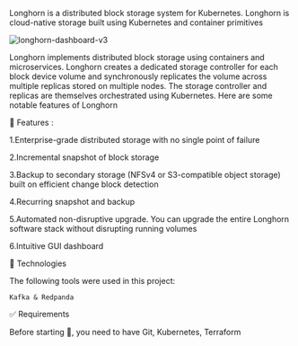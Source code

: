 Longhorn is a distributed block storage system for Kubernetes. Longhorn is cloud-native storage built using Kubernetes and container primitives

![longhorn-dashboard-v3](https://github.com/user-attachments/assets/5eba8f7b-f376-4471-95bc-3d671940bfe8)


Longhorn implements distributed block storage using containers and microservices. Longhorn creates a dedicated storage controller for each block device volume and synchronously replicates the volume across multiple replicas stored on multiple nodes. The storage controller and replicas are themselves orchestrated using Kubernetes. Here are some notable features of Longhorn

 
🎯 Features :

1.Enterprise-grade distributed storage with no single point of failure

2.Incremental snapshot of block storage

3.Backup to secondary storage (NFSv4 or S3-compatible object storage) built on efficient change block detection

4.Recurring snapshot and backup

5.Automated non-disruptive upgrade. You can upgrade the entire Longhorn software stack without disrupting running volumes

6.Intuitive GUI dashboard




🚀 Technologies

The following tools were used in this project:

    Kafka & Redpanda



✅ Requirements

Before starting 🏁, you need to have Git, Kubernetes, Terraform

